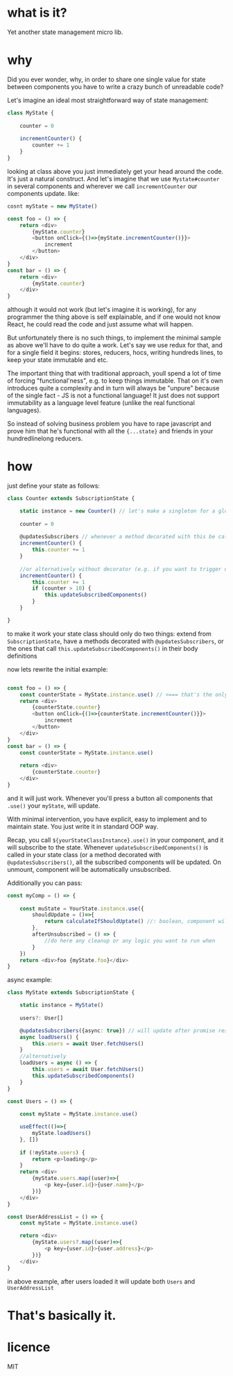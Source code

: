 # what is it? 
Yet another state management micro lib.
# why
Did you ever wonder, why, in order to share 
one single value for state between components you have to write a crazy bunch of unreadable code? 

Let's imagine an ideal most straightforward way of state management: 
```typescript jsx
class MyState {
    
    counter = 0
    
    incrementCounter() {
        counter += 1
    }   
}
```
looking at class above you just immediately get your head around the code. It's just a natural construct.
And let's imagine that we use `Mystate#counter` in several components and wherever we call `incrementCounter` our components update.
like:
```typescript jsx
cosnt myState = new MyState()

const foo = () => {
    return <div>
        {myState.counter}
        <button onClick={()=>{myState.incrementCounter()}}>
            increment
        </button>
    </div>
}
const bar = () => {
    return <div>
        {myState.counter}
    </div>
}
```  
although it would not work (but let's imagine it is working), for any programmer the thing above is self explainable,
and if one would not know React, he could read the code and just assume what will happen.

But unfortunately there is no such things, to implement the minimal sample as above we'll have to
do quite a work. Let's say we use redux for that, and for a single field it begins: stores, reducers, hocs, writing hundreds lines,
to keep your state immutable and etc.

The important thing that with traditional approach, youll spend a lot of time of forcing "functional'ness", e.g. to keep things immutable.
That on it's own introduces quite a complexity and in turn will always be "unpure" because of the single fact - JS is not a functional language! It just does not support immutability 
as a language level feature (unlike the real functional languages).

So instead of solving business problem you have to rape javascript and prove him that he's functional with all the `{...state}` and friends in your hundredlinelong reducers.

# how
just define your state as follows:

```typescript jsx
class Counter extends SubscriptionState {

    static instance = new Counter() // let's make a singleton for a global state. 
    
    counter = 0
    
    @updatesSubscribers // whenever a method decorated with this be called, the components subscribed to this state will be updated
    incrementCounter() {
        this.counter += 1
    }
    
    //or alternatively without decorator (e.g. if you want to trigger update conditionally etc.)
    incrementCounter() {
        this.counter += 1
        if (counter > 10) {
            this.updateSubscribedComponents()
        }
    }    

}
```
to make it work your state class should only do two things: 
extend from `SubscriptionState`, 
have a methods decorated with `@updatesSubscribers`, or the ones that call `this.updateSubscribedComponents()` in their body definitions

now lets rewrite the initial example:
```typescript jsx

const foo = () => {
    const counterState = MyState.instance.use() // <=== that's the only thing you should do in your component to make it work
    return <div>
        {counterState.counter}
        <button onClick={()=>{counterState.incrementCounter()}}>
            increment
        </button>
    </div>
}
const bar = () => {
    const counterState = MyState.instance.use() 
    
    return <div>
        {counterState.counter}
    </div>
}
```
and it will just work. Whenever you'll press a button all components that `.use()` your `myState`, will update.
 
With minimal intervention, you have explicit, easy to implement and to maintain state. You just write it in standard OOP way.

Recap, you call `${yourStateClassInstance}.use()` in your component, and it will subscribe to the state. Whenever `updateSubscribedComponents()` is called in your
state class (or a method decorated with `@updatesSubscribers()`, all the subscribed components will be updated. On unmount, component will be automatically unsubscribed.

Additionally you can pass:
```typescript jsx
const myComp = () => {
    
    const muState = YourState.instance.use({
        shouldUpdate = ()=>{
            return calculateIfShouldUptate() //: boolean, component will be updated only if `true` was returned
        },
        afterUnsubscribed = () => {
            //do here any cleanup or any logic you want to run when 
        }       
    })    
    return <div>foo {myState.foo}</div>
}
```

async example:

```typescript jsx
class MyState extends SubscriptionState {

    static instance = MyState()
    
    users?: User[]    

    @updatesSubscribers({async: true}) // will update after promise resovled if you supply {async: true}
    async loadUsers() {
        this.users = await User.fetchUsers()
    }
    //alternatively
    loadUsers = async () => {
        this.users = await User.fetchUsers()
        this.updateSubscribedComponents()
    }
}

const Users = () => {
    
    const myState = MyState.instance.use()

    useEffect(()=>{
        myState.loadUsers()
    }, [])
    
    if (!myState.users) {
        return <p>loading</p>
    }
    return <div>
        {myState.users.map((user)=>{
            <p key={user.id}>{user.name}</p>
        })}       
    </div>
}

const UserAddressList = () => {
    const myState = MyState.instance.use()

    return <div>
        {myState.users?.map((user)=>{
            <p key={user.id}>{user.address}</p>
        })}       
    </div>
}
```
in above example, after users loaded it will update both `Users` and `UserAddressList`

# That's basically it.

# licence
MIT